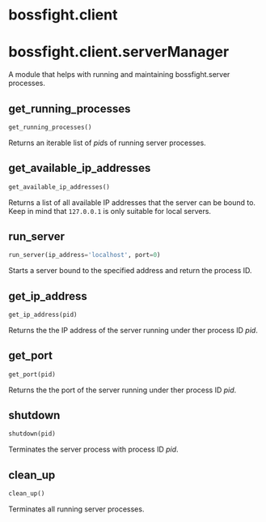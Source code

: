 <h1 id="bossfight.client">bossfight.client</h1>


<h1 id="bossfight.client.serverManager">bossfight.client.serverManager</h1>


A module that helps with running and maintaining bossfight.server processes.

<h2 id="bossfight.client.serverManager.get_running_processes">get_running_processes</h2>

```python
get_running_processes()
```

Returns an iterable list of *pid*s of running server processes.

<h2 id="bossfight.client.serverManager.get_available_ip_addresses">get_available_ip_addresses</h2>

```python
get_available_ip_addresses()
```

Returns a list of all available IP addresses that the server can be bound to.
Keep in mind that `127.0.0.1` is only suitable for local servers.

<h2 id="bossfight.client.serverManager.run_server">run_server</h2>

```python
run_server(ip_address='localhost', port=0)
```

Starts a server bound to the specified address and return the process ID.

<h2 id="bossfight.client.serverManager.get_ip_address">get_ip_address</h2>

```python
get_ip_address(pid)
```

Returns the the IP address of the server running under ther process ID *pid*.

<h2 id="bossfight.client.serverManager.get_port">get_port</h2>

```python
get_port(pid)
```

Returns the the port of the server running under ther process ID *pid*.

<h2 id="bossfight.client.serverManager.shutdown">shutdown</h2>

```python
shutdown(pid)
```

Terminates the server process with process ID *pid*.

<h2 id="bossfight.client.serverManager.clean_up">clean_up</h2>

```python
clean_up()
```

Terminates all running server processes.

